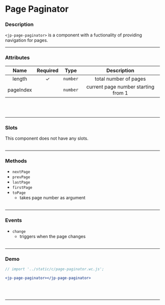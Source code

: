 <!-- import '../static/c/page-paginator.wc.js'; -->

# Page Paginator

### Description

`<jp-page-paginator>` is a component with a fuctionality of providing navigation for pages.
****

### Attributes

| **Name**  | **Required** | **Type** |           **Description**           |
| :-------: | :----------: | :------: | :---------------------------------: |
|  length   |      ✓       | `number` |        total number of pages        |
| pageIndex |              | `number` | current page number starting from 1 |
<br></br>
****

### Slots

This component does not have any slots.
<br></br>
****

### Methods

- `nextPage`
- `prevPage`
- `lastPage`
- `firstPage`
- `toPage`
  - takes page number as argument
<br></br>
****

### Events

- `change`
  - triggers when the page changes
<br></br>
****

### Demo

```jsx live
// import '../static/c/page-paginator.wc.js';

<jp-page-paginator></jp-page-paginator>
```
<br></br>
****